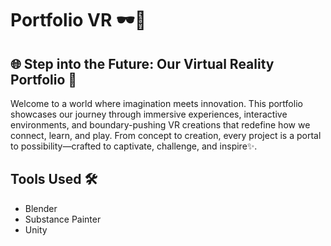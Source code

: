 # Portfolio VR 🕶️🤖

## 🌐 Step into the Future: Our Virtual Reality Portfolio 🚀
Welcome to a world where imagination meets innovation. This portfolio showcases our journey through immersive experiences, interactive environments, and boundary-pushing VR creations that redefine how we connect, learn, and play. From concept to creation, every project is a portal to possibility—crafted to captivate, challenge, and inspire✨.

##  Tools Used 🛠️
* Blender 
* Substance Painter
* Unity
